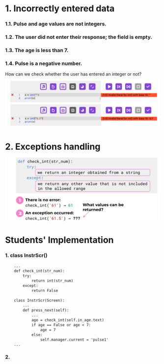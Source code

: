 # 1. Incorrectly entered data

### 1.1. Pulse and age values are not integers.
### 1.2. The user did not enter their response; the field is empty.
### 1.3. The age is less than 7.
### 1.4. Pulse is a negative number.

How can we check whether the user has entered an integer or not?
<img src="images/incorrected_data_enter.png" width="700"/>

# 2. Exceptions handling
<img src="images/check_int_func.png" width="700"/>


# Students' Implementation

### 1. class InstrScr()

        ...
        def check_int(str_num):
            try:
                return int(str_num)
            except:
                return False

        class InstrScr(Screen):
            ...
            def press_next(self):
                ...
                age = check_int(self.in_age.text)
                if age == False or age < 7:
                    age = 7
                else:
                    self.manager.current = 'pulse1'
        ...

### 2. 